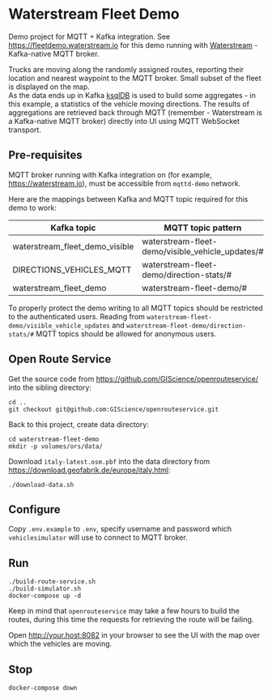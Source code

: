 Waterstream Fleet Demo
======================

Demo project for MQTT + Kafka integration. See https://fleetdemo.waterstream.io for 
this demo running with [Waterstream](https://waterstream.io) - Kafka-native MQTT broker.

Trucks are moving along the randomly assigned routes, reporting their location and nearest waypoint
to the MQTT broker. Small subset of the fleet is displayed on the map.  
As the data ends up in Kafka [ksqlDB](https://ksqldb.io/) is used to build some aggregates - 
in this example, a statistics of the vehicle moving directions. The results of aggregations
are retrieved back through MQTT (remember - Waterstream is a Kafka-native MQTT broker)
directly into UI using MQTT WebSocket transport.

## Pre-requisites

MQTT broker running with Kafka integration on (for example, https://waterstream.io),
must be accessible from `mqttd-demo` network.

Here are the mappings between Kafka and MQTT topic required for this demo to work:

| Kafka topic                   | MQTT topic pattern                               | Direction |
|-------------------------------|--------------------------------------------------|-----------|
|waterstream_fleet_demo_visible | waterstream-fleet-demo/visible_vehicle_updates/# | M <-> K   |
|DIRECTIONS_VEHICLES_MQTT       | waterstream-fleet-demo/direction-stats/#         | K -> M    |
|waterstream_fleet_demo         | waterstream-fleet-demo/#                         | M -> K    |

To properly protect the demo writing to all MQTT topics should be restricted to the authenticated
users. Reading from `waterstream-fleet-demo/visible_vehicle_updates` and 
`waterstream-fleet-demo/direction-stats/#` MQTT topics should be allowed for anonymous users. 

## Open Route Service

Get the source code from https://github.com/GIScience/openrouteservice/ into the sibling directory:

    cd ..
    git checkout git@github.com:GIScience/openrouteservice.git

Back to this project, create data directory:

    cd waterstream-fleet-demo
    mkdir -p volumes/ors/data/
    
Download `italy-latest.osm.pbf` into the data directory from https://download.geofabrik.de/europe/italy.html:

    ./download-data.sh
    
## Configure

Copy `.env.example` to `.env`, specify username and password which `vehiclesimulator` will use
to connect to MQTT broker. 

## Run

    ./build-route-service.sh
    ./build-simulator.sh
    docker-compose up -d
    
Keep in mind that `openrouteservice` may take a few hours to build the routes, during this time 
the requests for retrieving the route will be failing.

Open http://your.host:8082 in your browser to see the UI with the map over which the vehicles 
are moving.
    
## Stop 

    docker-compose down


